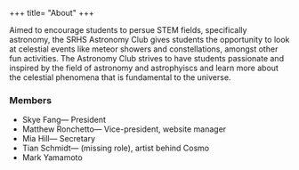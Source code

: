 +++
title= "About"
+++

Aimed to encourage students to persue STEM fields, specifically astronomy, the SRHS Astronomy Club gives students the opportunity to look at celestial events like meteor showers and constellations, amongst other fun activities. The Astronomy Club strives to have students passionate and inspired by the field of astronomy and astrophyiscs and learn more about the celestial phenomena that is fundamental to the universe.

### Members
- Skye Fang— President
- Matthew Ronchetto— Vice-president, website manager
- Mia Hill— Secretary
- Tian Schmidt— (missing role), artist behind Cosmo
- Mark Yamamoto
